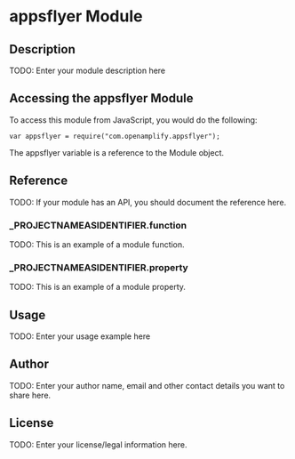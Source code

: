 # appsflyer Module

## Description

TODO: Enter your module description here

## Accessing the appsflyer Module

To access this module from JavaScript, you would do the following:

	var appsflyer = require("com.openamplify.appsflyer");

The appsflyer variable is a reference to the Module object.	

## Reference

TODO: If your module has an API, you should document
the reference here.

### ___PROJECTNAMEASIDENTIFIER__.function

TODO: This is an example of a module function.

### ___PROJECTNAMEASIDENTIFIER__.property

TODO: This is an example of a module property.

## Usage

TODO: Enter your usage example here

## Author

TODO: Enter your author name, email and other contact
details you want to share here. 

## License

TODO: Enter your license/legal information here.

